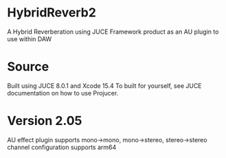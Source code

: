 # HybridReverb2
A Hybrid Reverberation using JUCE Framework
product as an AU plugin to use within DAW

# Source
Built using JUCE 8.0.1 and Xcode 15.4
To built for yourself, see JUCE documentation on how to use Projucer. 

# Version 2.05
AU effect plugin
supports mono->mono, mono->stereo, stereo->stereo channel configuration
supports arm64
